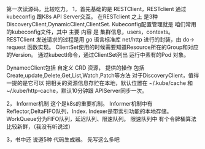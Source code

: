 第一次读源码，比较吃力。
1，首先基础的是 RESTClient，RESTclient 通过 kubeconfig  跟K8s API Server交互。
在RESTclient 之上 是3种DiscoveryClient,DynamicClient,ClientSet.
Kubeconfig配置管理就是 咱们常用的kubeconfig文件，其中 主要 内容 是 集群信息，users，contexts。
RESTClient 发送请求的过程是用 go 语言标准库 net/http 进行的封装，由 do-> request 函数实现。 
ClientSet使用的时候需要知道Resource所在的Group和对应的Version。
通过kubectl命令，通过ClientSet列出 运行中素有的Pod 对象。

DynamecClient包括 自定义 CRD 资源， 提供的操作 包括 Create,update,Delete,Get,List,Watch,Patch等方法
对于DiscoveryClient，值得一提的是它可以 把相关的资源信息存贮在本地，默认位置在 ~/.kube/cache 和 ~/.kube/http-cache，默认10分钟跟 APIServer同步一次。

2， Informer机制 
这个是k8s的重要机制。 Informer机制中有Reflector,DeltaFIFO队列，Index.
Indexer是带索引功能的本地存储。
WorkQueue分为FIFO队列，延迟队列、限速队列。
限速队列中 有个令牌桶算法 比较新鲜，（我没有听说过）

3，书中还 说道5种 代码生成器。
先写这么多吧

  
